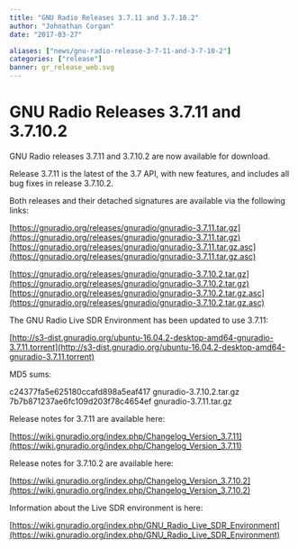 ```yaml
---
title: "GNU Radio Releases 3.7.11 and 3.7.10.2"
author: "Johnathan Corgan"
date: "2017-03-27"

aliases: ["news/gnu-radio-release-3-7-11-and-3-7-10-2"]
categories: ["release"]
banner: gr_release_web.svg
---
```


# GNU Radio Releases 3.7.11 and 3.7.10.2

GNU Radio releases 3.7.11 and 3.7.10.2 are now available for download.

Release 3.7.11 is the latest of the 3.7 API, with new features, and includes all bug fixes in release 3.7.10.2.

Both releases and their detached signatures are available via the following links:

[https://gnuradio.org/releases/gnuradio/gnuradio-3.7.11.tar.gz](https://gnuradio.org/releases/gnuradio/gnuradio-3.7.11.tar.gz)<br />
[https://gnuradio.org/releases/gnuradio/gnuradio-3.7.11.tar.gz.asc](https://gnuradio.org/releases/gnuradio/gnuradio-3.7.11.tar.gz.asc)

[https://gnuradio.org/releases/gnuradio/gnuradio-3.7.10.2.tar.gz](https://gnuradio.org/releases/gnuradio/gnuradio-3.7.10.2.tar.gz)<br />
[https://gnuradio.org/releases/gnuradio/gnuradio-3.7.10.2.tar.gz.asc](https://gnuradio.org/releases/gnuradio/gnuradio-3.7.10.2.tar.gz.asc)

The GNU Radio Live SDR Environment has been updated to use 3.7.11:

[http://s3-dist.gnuradio.org/ubuntu-16.04.2-desktop-amd64-gnuradio-3.7.11.torrent](http://s3-dist.gnuradio.org/ubuntu-16.04.2-desktop-amd64-gnuradio-3.7.11.torrent)

MD5 sums:

> <p>
c24377fa5e625180ccafd898a5eaf417  gnuradio-3.7.10.2.tar.gz<br />
7b7b871237ae6fc109d203f78c4654ef  gnuradio-3.7.11.tar.gz
</p>

Release notes for 3.7.11 are available here:

[https://wiki.gnuradio.org/index.php/Changelog_Version_3.7.11](https://wiki.gnuradio.org/index.php/Changelog_Version_3.7.11)

Release notes for 3.7.10.2 are available here:

[https://wiki.gnuradio.org/index.php/Changelog_Version_3.7.10.2](https://wiki.gnuradio.org/index.php/Changelog_Version_3.7.10.2)

Information about the Live SDR environment is here:

[https://wiki.gnuradio.org/index.php/GNU_Radio_Live_SDR_Environment](https://wiki.gnuradio.org/index.php/GNU_Radio_Live_SDR_Environment)
